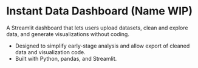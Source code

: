 # Instant Data Dashboard (Name WIP)

A Streamlit dashboard that lets users upload datasets, clean and explore data, and generate visualizations without coding.

- Designed to simplify early-stage analysis and allow export of cleaned data and visualization code.
- Built with Python, pandas, and Streamlit.
